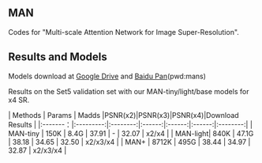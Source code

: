 ## MAN
Codes for "Multi-scale Attention Network for Image Super-Resolution".


## Results and Models


Models download at [Google Drive](https://drive.google.com/drive/folders/1sARYFkVeTIFVCa2EnZg9TjZvirDvUNOL?usp=sharing) and [Baidu Pan](https://pan.baidu.com/s/15CTY-mgdTuOc1I8mzIA4Ug?pwd=mans)(pwd:mans)


Results on the Set5 validation set with our MAN-tiny/light/base models for x4 SR.

| Methods  |  Params   |  Madds   |PSNR(x2)|PSNR(x3)|PSNR(x4)|Download Results  |
|:-------：|:---------:|:--------:|:------:|:------:|:------:|:--------:|
| MAN-tiny |      150K |     8.4G | 37.91  | -      | 32.07  | x2/x4    |
| MAN-light|      840K |    47.1G | 38.18  | 34.65  | 32.50  | x2/x3/x4 |
| MAN+     |     8712K |     495G | 38.44  | 34.97  | 32.87  | x2/x3/x4 |
